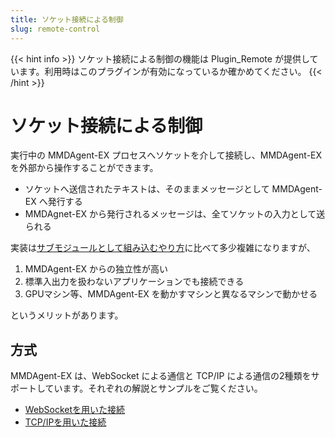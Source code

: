 ```yaml
---
title: ソケット接続による制御
slug: remote-control
---
```

{{< hint info >}}
ソケット接続による制御の機能は Plugin_Remote が提供しています。利用時はこのプラグインが有効になっているか確かめてください。
{{< /hint >}}

# ソケット接続による制御

実行中の MMDAgent-EX プロセスへソケットを介して接続し、MMDAgent-EX を外部から操作することができます。

- ソケットへ送信されたテキストは、そのままメッセージとして MMDAgent-EX へ発行する
- MMDAgnet-EX から発行されるメッセージは、全てソケットの入力として送られる

実装は[サブモジュールとして組み込むやり方](../submodule)に比べて多少複雑になりますが、

1. MMDAgent-EX からの独立性が高い
2. 標準入出力を扱わないアプリケーションでも接続できる
3. GPUマシン等、MMDAgent-EX を動かすマシンと異なるマシンで動かせる

というメリットがあります。

## 方式

MMDAgent-EX は、WebSocket による通信と TCP/IP による通信の2種類をサポートしています。それぞれの解説とサンプルをご覧ください。

- [WebSocketを用いた接続](../remote-websocket)
- [TCP/IPを用いた接続](../remote-tcpip)
